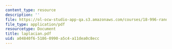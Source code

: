 ```yaml
---
content_type: resource
description: ''
file: https://ol-ocw-studio-app-qa.s3.amazonaws.com/courses/18-996-random-matrix-theory-and-its-applications-spring-2004/a04840f651860990a5c4a11dea0c8ecc_laplacian.pdf
file_type: application/pdf
resourcetype: Document
title: laplacian.pdf
uid: a04840f6-5186-0990-a5c4-a11dea0c8ecc
---
```

